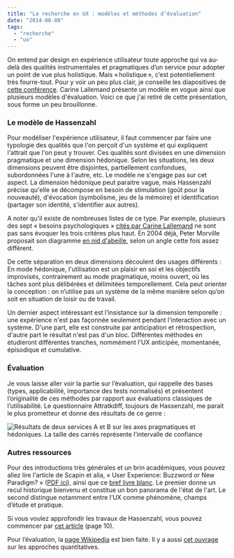 ```yaml
---
title: "La recherche en UX : modèles et méthodes d’évaluation"
date: "2014-08-08"
tags:
  - "recherche"
  - "ux"
---
```


On entend par design en expérience utilisateur toute approche qui va au-delà des qualités instrumentales et pragmatiques d’un service pour adopter un point de vue plus holistique. Mais « holistique », c’est potentiellement très fourre-tout. Pour y voir un peu plus clair, je conseille les diapositives de [cette conférence](http://fr.slideshare.net/flupa/journe-thmatique-ateliers-ux-evaluation-ux-carine-lallemand). Carine Lallemand présente un modèle en vogue ainsi que plusieurs modèles d'évaluation. Voici ce que j'ai retiré de cette présentation, sous forme un peu brouillonne.

### Le modèle de Hassenzahl

Pour modéliser l'expérience utilisateur, il faut commencer par faire une typologie des qualités que l'on perçoit d'un système et qui expliquent l'attrait que l'on peut y trouver. Ces qualités sont divisées en une dimension pragmatique et une dimension hédonique. Selon les situations, les deux dimensions peuvent être disjointes, partiellement confondues, subordonnées l'une à l'autre, etc. Le modèle ne s'engage pas sur cet aspect. La dimension hédonique peut paraitre vague, mais Hassenzahl précise qu'elle se décompose en besoin de stimulation (goût pour la nouveauté), d'évocation (symbolisme, jeu de la mémoire) et identification (partager son identité, s'identifier aux autres).

A noter qu'il existe de nombreuses listes de ce type. Par exemple, plusieurs des sept « besoins psychologiques » [cités par Carine Lallemand](http://uxmind.eu/portfolio/ux-design-and-evaluation-cards/) ne sont pas sans évoquer les trois critères plus haut. En 2004 déjà, Peter Morville proposait son diagramme [en nid d'abeille](http://semanticstudios.com/publications/semantics/000029.php), selon un angle cette fois assez différent.

De cette séparation en deux dimensions découlent des usages différents : En mode hédonique, l'utilisation est un plaisir en soi et les objectifs improvisés, contrairement au mode pragmatique, moins ouvert, où les tâches sont plus délibérées et délimitées temporellement. Cela peut orienter la conception : on n’utilise pas un système de la même manière selon qu’on soit en situation de loisir ou de travail.

Un dernier aspect intéressant est l’insistance sur la dimension temporelle : une expérience n'est pas façonnée seulement pendant l'interaction avec un système. D'une part, elle est construite par anticipation et rétrospection, d'autre part le résultat n'est pas d'un bloc. Différentes méthodes en étudieront différentes tranches, nommément l'UX anticipée, momentanée, épisodique et cumulative.

### Évaluation

Je vous laisse aller voir la partie sur l’évaluation, qui rappelle des bases (types, applicabilité, importance des tests normalisés) et présentent l’originalité de ces méthodes par rapport aux évaluations classiques de l’utilisabilité. Le questionnaire Attratkdiff, toujours de Hassenzahl, me parait le plus prometteur et donne des résultats de ce genre :

![Résultats de deux services A et B sur les axes pragmatiques et hédoniques. La taille des carrés représente l’intervalle de confiance](/assets/images/Attrakdiff.png " Résultats de deux services A et B sur les axes pragmatiques et hédoniques. La taille des carrés représente l’intervalle de confiance")

### Autres ressources

Pour des introductions très générales et un brin académiques, vous pouvez allez lire l'article de Scapin et alia, « User Experience: Buzzword or New Paradigm? » ([PDF ici](http://www.thinkmind.org/download.php?articleid=achi_2012_13_40_20153)), ainsi que ce [bref livre blanc](http://www.allaboutux.org/uxwhitepaper). Le premier donne un recul historique bienvenu et constitue un bon panorama de l'état de l'art. Le second distingue notamment entre l’UX comme phénomène, champs d’étude et pratique.

Si vous voulez approfondir les travaux de Hassenzahl, vous pouvez commencer par [cet article](https://www.academia.edu/2880396/The_hedonic_pragmatic_model_of_user_experience) (page 10).

Pour l’évaluation, la [page Wikipedia](https://en.wikipedia.org/wiki/User_experience_evaluation) est bien faite. Il y a aussi [cet ouvrage](http://uxmag.com/resources/quantifying-the-user-experience-practical-statistics-for-user-research-0) sur les approches quantitatives.
